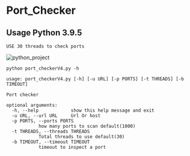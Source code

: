 # Port_Checker

## Usage Python 3.9.5

	USE 30 threads to check ports
![python_project](https://user-images.githubusercontent.com/71616109/122032689-80655580-cded-11eb-9b5b-62cd2e54a50e.png)
	
	python port_checkerV4.py -h

	usage: port_checkerV4.py [-h] [-u URL] [-p PORTS] [-t THREADS] [-b TIMEOUT]

	Port checker

	optional arguments:
	  -h, --help            show this help message and exit
	  -u URL, --url URL     Url Or host
	  -p PORTS, --ports PORTS
				how many ports to scan default(1000)
	  -t THREADS, --threads THREADS
				Total threads to use default(30)
	  -b TIMEOUT, --timeout TIMEOUT
				timeout to inspect a port

